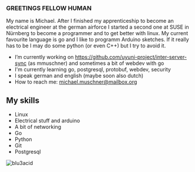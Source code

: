 ### GREETINGS FELLOW HUMAN

My name is Michael. After I finished my apprenticeship to become an electrical engineer at the german airforce I started a second one at SUSE in Nürnberg to become a programmer and to get better with linux.
My current favourite language is go and I like to programm Arduino sketches. If it really has to be I may do some python (or even C++) but I try to avoid it. 

* I’m currently working on https://github.com/uyuni-project/inter-server-sync (as mmuschner) and sometimes a bit of webdev with go
* I'm currently learning go, postgresql, protobuf, webdev, security
* I speak german and english (maybe soon also dutch)
* How to reach me: michael.muschner@mailbox.org

## My skills

* Linux 
* Electrical stuff and arduino
* A bit of networking
* Go
* Python
* Git 
* Postgresql


![blu3acid](https://github-readme-stats.vercel.app/api?username=blu3acid&show_icons=true)
